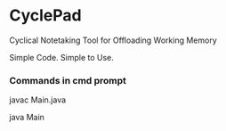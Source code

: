 # CyclePad
Cyclical Notetaking Tool for Offloading Working Memory

Simple Code. Simple to Use.

### Commands in cmd prompt

javac Main.java

java Main

